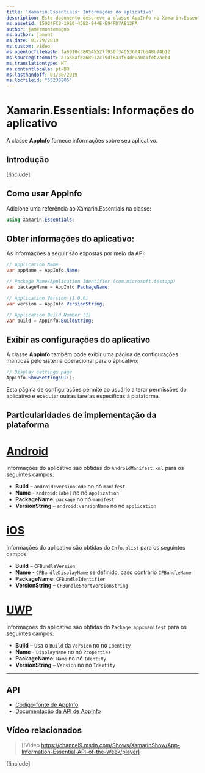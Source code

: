 ```yaml
---
title: 'Xamarin.Essentials: Informações do aplicativo'
description: Este documento descreve a classe AppInfo no Xamarin.Essentials, que fornece informações sobre o aplicativo. Por exemplo, ela expõe o nome e a versão do aplicativo.
ms.assetid: 15924FCB-19E0-45B2-944E-E94FD7AE12FA
author: jamesmontemagno
ms.author: jamont
ms.date: 01/29/2019
ms.custom: video
ms.openlocfilehash: fa6910c380545527f930f340536f47b548b74b12
ms.sourcegitcommit: a1a58afea68912c79d16a3f64de9a0c1feb2aeb4
ms.translationtype: HT
ms.contentlocale: pt-BR
ms.lasthandoff: 01/30/2019
ms.locfileid: "55233205"
---
```

# <a name="xamarinessentials-app-information"></a>Xamarin.Essentials: Informações do aplicativo

A classe **AppInfo** fornece informações sobre seu aplicativo.

## <a name="get-started"></a>Introdução

[!include[](~/essentials/includes/get-started.md)]

## <a name="using-appinfo"></a>Como usar AppInfo

Adicione uma referência ao Xamarin.Essentials na classe:

```csharp
using Xamarin.Essentials;
```

## <a name="obtaining-application-information"></a>Obter informações do aplicativo:

As informações a seguir são expostas por meio da API:

```csharp
// Application Name
var appName = AppInfo.Name;

// Package Name/Application Identifier (com.microsoft.testapp)
var packageName = AppInfo.PackageName;

// Application Version (1.0.0)
var version = AppInfo.VersionString;

// Application Build Number (1)
var build = AppInfo.BuildString;
```

## <a name="displaying-application-settings"></a>Exibir as configurações do aplicativo

A classe **AppInfo** também pode exibir uma página de configurações mantidas pelo sistema operacional para o aplicativo:

```csharp
// Display settings page
AppInfo.ShowSettingsUI();
```

Esta página de configurações permite ao usuário alterar permissões do aplicativo e executar outras tarefas específicas à plataforma.

## <a name="platform-implementation-specifics"></a>Particularidades de implementação da plataforma

# <a name="androidtabandroid"></a>[Android](#tab/android)

Informações do aplicativo são obtidas do `AndroidManifest.xml` para os seguintes campos:

- **Build** – `android:versionCode` no nó `manifest`
- **Name** - `android:label` no nó `application`
- **PackageName**: `package` no nó `manifest`
- **VersionString** – `android:versionName` no nó `application`

# <a name="iostabios"></a>[iOS](#tab/ios)

Informações do aplicativo são obtidas do `Info.plist` para os seguintes campos:

- **Build** – `CFBundleVersion`
- **Name** - `CFBundleDisplayName` se definido, caso contrário `CFBundleName`
- **PackageName**: `CFBundleIdentifier`
- **VersionString** – `CFBundleShortVersionString`

# <a name="uwptabuwp"></a>[UWP](#tab/uwp)

Informações do aplicativo são obtidas do `Package.appxmanifest` para os seguintes campos:

- **Build** – usa o `Build` da `Version` no nó `Identity`
- **Name** - `DisplayName` no nó `Properties`
- **PackageName**: `Name` no nó `Identity`
- **VersionString** – `Version` no nó `Identity`


--------------

## <a name="api"></a>API

- [Código-fonte de AppInfo](https://github.com/xamarin/Essentials/tree/master/Xamarin.Essentials/AppInfo)
- [Documentação da API de AppInfo](xref:Xamarin.Essentials.AppInfo)

## <a name="related-video"></a>Vídeo relacionados

> [!Video https://channel9.msdn.com/Shows/XamarinShow/App-Information-Essential-API-of-the-Week/player]

[!include[](~/essentials/includes/xamarin-show-essentials.md)]
